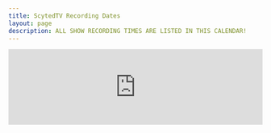 ```yaml
---
title: ScytedTV Recording Dates
layout: page
description: ALL SHOW RECORDING TIMES ARE LISTED IN THIS CALENDAR!
---
```


<style>
        .styled-calendar-container {
            width: 100%;
            border: none;
            margin-top: 0;
        }

        @media (max-width: 768px) {
            .styled-calendar-container {
                margin-top: auto;
                flex-grow: 1;
            }
        }
    </style>

<iframe id="calendar-iframe" src="https://embed.styledcalendar.com/#5IkWIrWyXh8RejCVrFgS" title="Styled Calendar"
        class="styled-calendar-container" data-cy="calendar-embed-iframe"></iframe>
<script async type="module" src="https://embed.styledcalendar.com/assets/parent-window.js"></script>